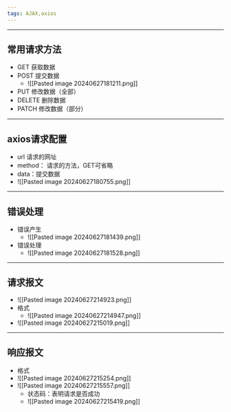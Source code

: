 ```yaml
---
tags: AJAX,axios
---
```


---

## 常用请求方法

  - GET 获取数据
  - POST 提交数据
	  - ![[Pasted image 20240627181211.png]]
  - PUT 修改数据（全部）
  - DELETE 删除数据
  - PATCH 修改数据（部分）

--- 

## axios请求配置

 - url 请求的网址
 - method： 请求的方法，GET可省略
 - data：提交数据
 - ![[Pasted image 20240627180755.png]]

---

## 错误处理

- 错误产生
	- ![[Pasted image 20240627181439.png]]
- 错误处理
	- ![[Pasted image 20240627181528.png]]

---

## 请求报文


 - ![[Pasted image 20240627214923.png]]
 - 格式
	 - ![[Pasted image 20240627214947.png]]
 - ![[Pasted image 20240627215019.png]]

---

## 响应报文

- 格式
- ![[Pasted image 20240627215254.png]]
- ![[Pasted image 20240627215557.png]]
	- 状态码：表明请求是否成功
	- ![[Pasted image 20240627215419.png]]